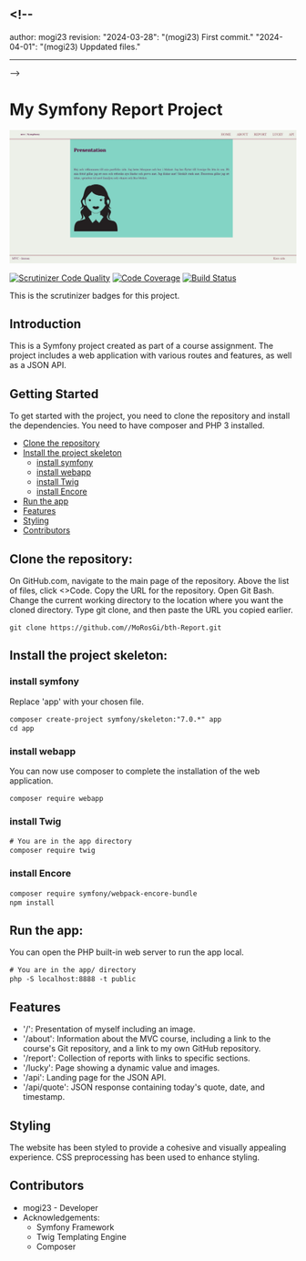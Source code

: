 ## <!--

author: mogi23
revision:
"2024-03-28": "(mogi23) First commit."
"2024-04-01": "(mogi23) Uppdated files."

---

-->

# My Symfony Report Project

![Project Image](public/img/home.jpg)

[![Scrutinizer Code Quality](https://scrutinizer-ci.com/g/MoRosGi/bth-Report/badges/quality-score.png?b=main)](https://scrutinizer-ci.com/g/MoRosGi/bth-Report/?branch=main)
[![Code Coverage](https://scrutinizer-ci.com/g/MoRosGi/bth-Report/badges/coverage.png?b=main)](https://scrutinizer-ci.com/g/MoRosGi/bth-Report/?branch=main)
[![Build Status](https://scrutinizer-ci.com/g/MoRosGi/bth-Report/badges/build.png?b=main)](https://scrutinizer-ci.com/g/MoRosGi/bth-Report/build-status/main)

This is the scrutinizer badges for this project.

## Introduction

This is a Symfony project created as part of a course assignment. The project includes a web application with various routes and features, as well as a JSON API.

## Getting Started

To get started with the project, you need to clone the repository and install the dependencies.
You need to have composer and PHP 3 installed.

- [Clone the repository](#clone-the-repository)
- [Install the project skeleton](#install-the-project-skeleton)
  - [install symfony](#install-symfony)
  - [install webapp](#install-webapp)
  - [install Twig](#install-twig)
  - [install Encore](#install-encore)
- [Run the app](#run-the-app)
- [Features](#features)
- [Styling](#styling)
- [Contributors](#contributors)

## Clone the repository:

On GitHub.com, navigate to the main page of the repository.
Above the list of files, click <>Code.
Copy the URL for the repository.
Open Git Bash.
Change the current working directory to the location where you want the cloned directory.
Type git clone, and then paste the URL you copied earlier.

```
git clone https://github.com//MoRosGi/bth-Report.git
```

## Install the project skeleton:

### install symfony

Replace 'app' with your chosen file.

```
composer create-project symfony/skeleton:"7.0.*" app
cd app
```

### install webapp

You can now use composer to complete the installation of the web application.

```
composer require webapp
```

### install Twig

```
# You are in the app directory
composer require twig
```

### install Encore

```
composer require symfony/webpack-encore-bundle
npm install
```

## Run the app:

You can open the PHP built-in web server to run the app local.

```
# You are in the app/ directory
php -S localhost:8888 -t public
```

## Features

- '/': Presentation of myself including an image.
- '/about': Information about the MVC course, including a link to the course's Git repository, and a link to my own GitHub repository.
- '/report': Collection of reports with links to specific sections.
- '/lucky': Page showing a dynamic value and images.
- '/api': Landing page for the JSON API.
- '/api/quote': JSON response containing today's quote, date, and timestamp.

## Styling

The website has been styled to provide a cohesive and visually appealing experience. CSS preprocessing has been used to enhance styling.

## Contributors

- mogi23 - Developer
- Acknowledgements:
  - Symfony Framework
  - Twig Templating Engine
  - Composer
